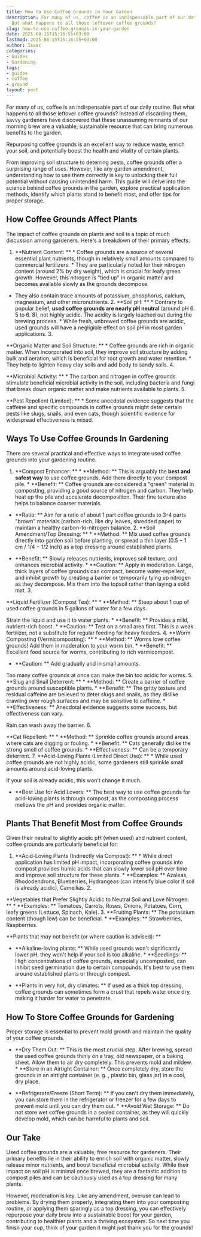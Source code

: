 ```yaml
---
title: How to Use Coffee Grounds in Your Garden
description: For many of us, coffee is an indispensable part of our daily routine.
  But what happens to all those leftover coffee grounds?
slug: how-to-use-coffee-grounds-in-your-garden
date: 2025-08-15T15:16:55+03:00
lastmod: 2025-08-15T15:16:55+03:00
author: Isaac
categories:
- Guides
- Gardening
tags:
- guides
- coffee
- ground
layout: post
---
```

For many of us, coffee is an indispensable part of our daily routine. But what happens to all those leftover coffee grounds? Instead of discarding them, savvy gardeners have discovered that these unassuming remnants of our morning brew are a valuable, sustainable resource that can bring numerous benefits to the garden.

Repurposing coffee grounds is an excellent way to reduce waste, enrich your soil, and potentially boost the health and vitality of certain plants.

From improving soil structure to deterring pests, coffee grounds offer a surprising range of uses. However, like any garden amendment, understanding how to use them correctly is key to unlocking their full potential without causing unintended harm. This guide will delve into the science behind coffee grounds in the garden, explore practical application methods, identify which plants stand to benefit most, and offer tips for proper storage.

##  How Coffee Grounds Affect Plants

The impact of coffee grounds on plants and soil is a topic of much discussion among gardeners. Here's a breakdown of their primary effects:

1. **Nutrient Content: ** * Coffee grounds are a source of several essential plant nutrients, though in relatively small amounts compared to commercial fertilizers. * They are particularly noted for their nitrogen content (around 2% by dry weight), which is crucial for leafy green growth. However, this nitrogen is "tied up" in organic matter and becomes available slowly as the grounds decompose.

* They also contain trace amounts of potassium, phosphorus, calcium, magnesium, and other micronutrients. 2. **Soil pH: ** * Contrary to popular belief, **used coffee grounds are nearly pH neutral** (around pH 6. 5 to 6. 8), not highly acidic. The acidity is largely leached out during the brewing process. * While fresh, unbrewed coffee grounds are acidic, used grounds will have a negligible effect on soil pH in most garden applications. 3.

**Organic Matter and Soil Structure: ** * Coffee grounds are rich in organic matter. When incorporated into soil, they improve soil structure by adding bulk and aeration, which is beneficial for root growth and water retention. * They help to lighten heavy clay soils and add body to sandy soils. 4.

**Microbial Activity: ** * The carbon and nitrogen in coffee grounds stimulate beneficial microbial activity in the soil, including bacteria and fungi that break down organic matter and make nutrients available to plants. 5.

**Pest Repellent (Limited): ** * Some anecdotal evidence suggests that the caffeine and specific compounds in coffee grounds might deter certain pests like slugs, snails, and even cats, though scientific evidence for widespread effectiveness is mixed.

##  Ways To Use Coffee Grounds In Gardening

There are several practical and effective ways to integrate used coffee grounds into your gardening routine.

1. **Compost Enhancer: ** * **Method: ** This is arguably the **best and safest way** to use coffee grounds. Add them directly to your compost pile. * **Benefit: ** Coffee grounds are considered a "green" material in composting, providing a good source of nitrogen and carbon. They help heat up the pile and accelerate decomposition. Their fine texture also helps to balance coarser materials.

* **Ratio: ** Aim for a ratio of about 1 part coffee grounds to 3-4 parts "brown" materials (carbon-rich, like dry leaves, shredded paper) to maintain a healthy carbon-to-nitrogen balance. 2. **Soil Amendment/Top Dressing: ** * **Method: ** Mix used coffee grounds directly into garden soil before planting, or spread a thin layer ($0. 5-1$ cm / $1/4-1/2$ inch) as a top dressing around established plants.

* **Benefit: ** Slowly releases nutrients, improves soil texture, and enhances microbial activity. * **Caution: ** Apply in moderation. Large, thick layers of coffee grounds can compact, become water-repellent, and inhibit growth by creating a barrier or temporarily tying up nitrogen as they decompose. Mix them into the topsoil rather than laying a solid mat. 3.

**Liquid Fertilizer (Compost Tea): ** * **Method: ** Steep about 1 cup of used coffee grounds in 5 gallons of water for a few days.

Strain the liquid and use it to water plants. * **Benefit: ** Provides a mild, nutrient-rich boost. * **Caution: ** Test on a small area first. This is a weak fertilizer, not a substitute for regular feeding for heavy feeders. 4. **Worm Composting (Vermicomposting): ** * **Method: ** Worms love coffee grounds! Add them in moderation to your worm bin. * **Benefit: ** Excellent food source for worms, contributing to rich vermicompost.

* **Caution: ** Add gradually and in small amounts.

Too many coffee grounds at once can make the bin too acidic for worms. 5. **Slug and Snail Deterrent: ** * **Method: ** Create a barrier of coffee grounds around susceptible plants. * **Benefit: ** The gritty texture and residual caffeine are believed to deter slugs and snails, as they dislike crawling over rough surfaces and may be sensitive to caffeine. * **Effectiveness: ** Anecdotal evidence suggests some success, but effectiveness can vary.

Rain can wash away the barrier. 6.

**Cat Repellent: ** * **Method: ** Sprinkle coffee grounds around areas where cats are digging or fouling. * **Benefit: ** Cats generally dislike the strong smell of coffee grounds. * **Effectiveness: ** Can be a temporary deterrent. 7. **Acid-Loving Plants (Limited Direct Use): ** * While used coffee grounds are not highly acidic, some gardeners still sprinkle small amounts around acid-loving plants.

If your soil is already acidic, this won't change it much.

* **Best Use for Acid Lovers: ** The best way to use coffee grounds for acid-loving plants is through compost, as the composting process mellows the pH and provides organic matter.

##  Plants That Benefit Most from Coffee Grounds

Given their neutral to slightly acidic pH (when used) and nutrient content, coffee grounds are particularly beneficial for:

1. **Acid-Loving Plants (Indirectly via Compost): ** * While direct application has limited pH impact, incorporating coffee grounds into compost provides humic acids that can slowly lower soil pH over time and improve soil structure for these plants. * **Examples: ** Azaleas, Rhododendrons, Blueberries, Hydrangeas (can intensify blue color if soil is already acidic), Camellias. 2.

**Vegetables that Prefer Slightly Acidic to Neutral Soil and Love Nitrogen: ** * **Examples: ** Tomatoes, Carrots, Roses, Onions, Potatoes, Corn, leafy greens (Lettuce, Spinach, Kale). 3. **Fruiting Plants: ** The potassium content (though low) can be beneficial. * **Examples: ** Strawberries, Raspberries.

**Plants that *may* not benefit (or where caution is advised): **

* **Alkaline-loving plants: ** While used grounds won't significantly lower pH, they won't help if your soil is too alkaline. * **Seedlings: ** High concentrations of coffee grounds, especially uncomposted, can inhibit seed germination due to certain compounds. It's best to use them around established plants or through compost.

* **Plants in very hot, dry climates: ** If used as a thick top dressing, coffee grounds can sometimes form a crust that repels water once dry, making it harder for water to penetrate.

##  How To Store Coffee Grounds for Gardening

Proper storage is essential to prevent mold growth and maintain the quality of your coffee grounds.

* **Dry Them Out: ** This is the most crucial step. After brewing, spread the used coffee grounds thinly on a tray, old newspaper, or a baking sheet. Allow them to air dry completely. This prevents mold and mildew. * **Store in an Airtight Container: ** Once completely dry, store the grounds in an airtight container (e. g. , plastic bin, glass jar) in a cool, dry place.

* **Refrigerate/Freeze (Short Term): ** If you can't dry them immediately, you can store them in the refrigerator or freezer for a few days to prevent mold until you can dry them out. * **Avoid Wet Storage: ** Do not store wet coffee grounds in a sealed container, as they will quickly develop mold, which can be harmful to plants and soil.

##  Our Take

Used coffee grounds are a valuable, free resource for gardeners. Their primary benefits lie in their ability to enrich soil with organic matter, slowly release minor nutrients, and boost beneficial microbial activity. While their impact on soil pH is minimal once brewed, they are a fantastic addition to compost piles and can be cautiously used as a top dressing for many plants.

However, moderation is key. Like any amendment, overuse can lead to problems. By drying them properly, integrating them into your composting routine, or applying them sparingly as a top dressing, you can effectively repurpose your daily brew into a sustainable boost for your garden, contributing to healthier plants and a thriving ecosystem. So next time you finish your cup, think of your garden it might just thank you for the grounds!
